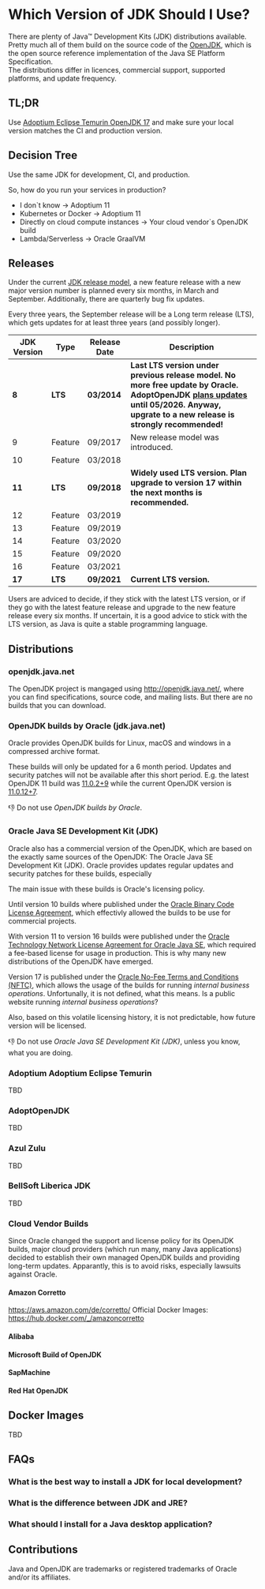# Which Version of JDK Should I Use?

There are plenty of Java™ Development Kits (JDK) distributions available.  
Pretty much all of them build on the source code of the [OpenJDK](https://openjdk.java.net), which is the open source reference implementation of the Java SE Platform Specification.  
The distributions differ in licences, commercial support, supported platforms, and update frequency.

## TL;DR

Use [Adoptium Eclipse Temurin OpenJDK 17](https://adoptium.net/releases.html?variant=openjdk17&jvmVariant=hotspot) and make sure your local version matches the CI and production version. 

## Decision Tree

Use the same JDK for development, CI, and production. 

So, how do you run your services in production?

* I don`t know -> Adoptium 11 
* Kubernetes or Docker -> Adoptium 11 
* Directly on cloud compute instances -> Your cloud vendor`s OpenJDK build
* Lambda/Serverless -> Oracle GraalVM 


## Releases

Under the current [JDK release model](https://openjdk.java.net/projects/jdk/), a new feature release with a new major version number is planned every six months, in March and September. Additionally, there are quarterly bug fix updates.

Every three years, the September release will be a Long term release (LTS), which gets updates for at least three years (and possibly longer).

JDK Version	| Type | Release Date |	Description
--- | --- | --- | ---
**8**   | **LTS**     | **03/2014** | **Last LTS version under previous release model. No more free update by Oracle. AdoptOpenJDK [plans updates](https://adoptopenjdk.net/support.html) until 05/2026. Anyway, upgrate to a new release is strongly recommended!**
9   | Feature | 09/2017	| New release model was introduced.
10  | Feature | 03/2018	| 
**11**  | **LTS**     | **09/2018**	| **Widely used LTS version. Plan upgrade to version 17 within the next months is recommended.**
12  | Feature | 03/2019	| 
13  | Feature | 09/2019	| 
14  | Feature | 03/2020	| 
15  | Feature | 09/2020	| 
16  | Feature | 03/2021	| 
**17**  | **LTS**     | **09/2021**	| **Current LTS version.**

Users are adviced to decide, if they stick with the latest LTS version, or if they go with the latest feature release and upgrade to the new feature release every six months. If uncertain, it is a good advice to stick with the LTS version, as Java is quite a stable programming language.


## Distributions

### openjdk.java.net

The OpenJDK project is mangaged using http://openjdk.java.net/, where you can find specifications, source code, and mailing lists.
But there are no builds that you can download.

### OpenJDK builds by Oracle (jdk.java.net)

Oracle provides OpenJDK builds for Linux, macOS and windows in a compressed archive format.

These builds will only be updated for a 6 month period. Updates and security patches will not be available after this short period.
E.g. the latest OpenJDK 11 build was [11.0.2+9](https://jdk.java.net/archive/) while the current OpenJDK version is [11.0.12+7](https://wiki.openjdk.java.net/display/JDKUpdates/JDK11u).

👎 Do not use _OpenJDK builds by Oracle_.


### Oracle Java SE Development Kit (JDK)

Oracle also has a commercial version of the OpenJDK, which are based on the exactly same sources of the OpenJDK: The Oracle Java SE Development Kit (JDK).
Oracle provides updates regular updates and security patches for these builds, especially 

The main issue with these builds is Oracle's licensing policy.

Until version 10 builds where published under the [Oracle Binary Code License Agreement](https://www.oracle.com/de/downloads/licenses/binary-code-license.html), which effectivly allowed the builds to be use for commercial projects.

With version 11 to version 16 builds were published under the [Oracle Technology Network License Agreement for Oracle Java SE](https://www.oracle.com/downloads/licenses/javase-license1.html), which required a fee-based license for usage in production.
This is why many new distributions of the OpenJDK have emerged.

Version 17 is published under the [Oracle No-Fee Terms and Conditions (NFTC)](https://www.oracle.com/downloads/licenses/no-fee-license.html), which allows the usage of the builds for running _internal business operations_. Unfortunally, it is not defined, what this means. Is a public website running _internal business operations_?
 
Also, based on this volatile licensing history, it is not predictable, how future version will be licensed.

👎 Do not use _Oracle Java SE Development Kit (JDK)_, unless you know, what you are doing.


### Adoptium Adoptium Eclipse Temurin 
TBD

### AdoptOpenJDK
TBD

### Azul Zulu
TBD

### BellSoft Liberica JDK
TBD


### Cloud Vendor Builds

Since Oracle changed the support and license policy for its OpenJDK builds, major cloud providers (which run many, many Java applications) decided to establish their own managed OpenJDK builds and providing long-term updates. Apparantly, this is to avoid risks, especially lawsuits against Oracle.

#### Amazon Corretto

https://aws.amazon.com/de/corretto/
Official Docker Images: https://hub.docker.com/_/amazoncorretto


#### Alibaba
#### Microsoft Build of OpenJDK
#### SapMachine
#### Red Hat OpenJDK




## Docker Images
TBD


## FAQs

### What is the best way to install a JDK for local development?

### What is the difference between JDK and JRE?

### What should I install for a Java desktop application?



## Contributions

Java and OpenJDK are trademarks or registered trademarks of Oracle and/or its affiliates.
